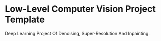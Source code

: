 # Low-Level Computer Vision Project Template

Deep Learning Project Of Denoising, Super-Resolution And Inpainting.

